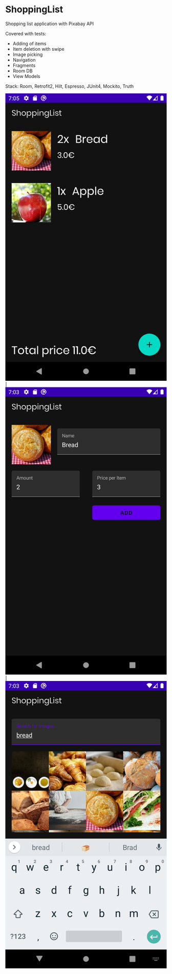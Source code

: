# ShoppingList
Shopping list application with Pixabay API

Covered with tests:
- Adding of items
- Item deletion with swipe
- Image picking
- Navigation
- Fragments
- Room DB
- View Models

Stack:
Room, Retrofit2, Hilt, Espresso, JUnit4, Mockito, Truth

![](screenshots/ShoppingList.png) |![](screenshots/AddShoppingItem.png) |![](screenshots/ImagePick.png) 
 
